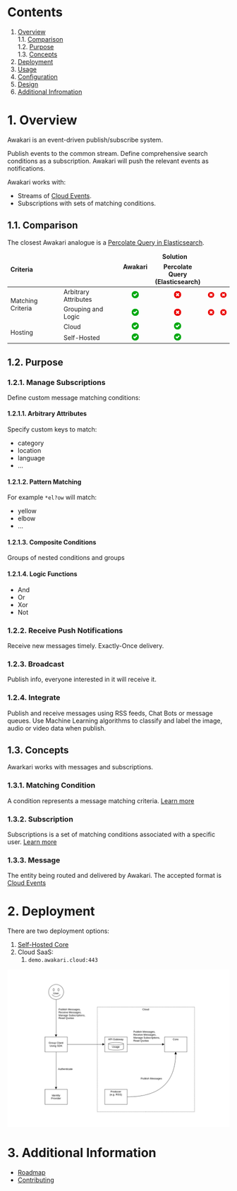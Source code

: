 # Contents

1. [Overview](#1-overview)<br/>
   1.1. [Comparison](#11-comparison)<br/>
   1.2. [Purpose](#12-purpose)<br/>
   1.3. [Concepts](#13-concepts)<br/>
2. [Deployment](#2-deployment)<br/>
3. [Usage](#3-usage)<br/>
4. [Configuration](#4-configuration)<br/>
5. [Design](#5-design)<br/>
6. [Additional Infromation](#6-additional-information)<br/>

# 1. Overview

Awakari is an event-driven publish/subscribe system.

Publish events to the common stream.
Define comprehensive search conditions as a subscription.
Awakari will push the relevant events as notifications.

Awakari works with:
* Streams of [Cloud Events](https://cloudevents.io/).
* Subscriptions with sets of matching conditions.

## 1.1. Comparison

The closest Awakari analogue is a [Percolate Query in Elasticsearch](https://www.elastic.co/guide/en/elasticsearch/reference/current/query-dsl-percolate-query.html).
<table>
    <thead>
        <tr>
            <td rowspan="2" colspan="2"><b>Criteria</b></td>
            <td colspan="4" align="center"><b>Solution</b></td>
        </tr>
        <tr>
            <td align="center" valign="top"><b>Awakari</b></td>
            <td align="center" valign="top"><b>Percolate Query<br/>(Elasticsearch)</b></td>
        </tr>
    </thead>
    <tbody>
        <tr>
            <td rowspan="2">Matching Criteria</td> 
            <td>Arbitrary Attributes</td>
            <td align="center"><img width="16px" src="icon-yes.svg" title="Any metadata (key/value)"/></td>
            <td align="center"><img width="16px" src="icon-no.svg" title="Topic only"/></td>
            <td align="center"><img width="16px" src="icon-no.svg" title="Subject only"/></td>
            <td align="center"><img width="16px" src="icon-no.svg" title="Topic only"/></td>
        </tr>
        <tr>
            <td>Grouping and Logic</td>
            <td align="center"><img width="16px" src="icon-yes.svg" title="nested arbitrary groups + logic and/or/xor"/></td>
            <td align="center"><img width="16px" src="icon-no.svg" title=""/></td>
            <td align="center"><img width="16px" src="icon-no.svg" title=""/></td>
            <td align="center"><img width="16px" src="icon-no.svg" title="the only option available is to subscribe queue to multiple topics"/></td>
        </tr>
        <tr>
            <td rowspan="2">Hosting</td> 
            <td>Cloud</td>
            <td align="center"><img width="16px" src="icon-yes.svg" /></td>
            <td align="center"><img width="16px" src="icon-yes.svg" /></td>
        </tr>
        <tr>
            <td>Self-Hosted</td>
            <td align="center"><img width="16px" src="icon-yes.svg"/></td>
            <td align="center"><img width="16px" src="icon-yes.svg" title=""/></td>
        </tr>
    </tbody>
</table>

## 1.2. Purpose

### 1.2.1. Manage Subscriptions

Define custom message matching conditions:

#### 1.2.1.1. Arbitrary Attributes

Specify custom keys to match: 
* category
* location
* language
* ...

#### 1.2.1.2. Pattern Matching

For example `*el?ow` will match:
* yellow
* elbow
* ...

#### 1.2.1.3. Composite Conditions

Groups of nested conditions and groups

#### 1.2.1.4. Logic Functions

* And
* Or
* Xor
* Not


### 1.2.2. Receive Push Notifications 

Receive new messages timely. Exactly-Once delivery.

### 1.2.3. Broadcast

Publish info, everyone interested in it will receive it.

### 1.2.4. Integrate

Publish and receive messages using RSS feeds, Chat Bots or message queues.
Use Machine Learning algorithms to classify and label the image, audio or video data when publish.

## 1.3. Concepts

Awarkari works with messages and subscriptions.

### 1.3.1. Matching Condition

A condition represents a message matching criteria. [Learn more](https://github.com/awakari/subscriptions#121-condition)

### 1.3.2. Subscription

Subscriptions is a set of matching conditions associated with a specific user.
[Learn more](https://github.com/awakari/subscriptions#122-subscription)

### 1.3.3. Message

The entity being routed and delivered by Awakari. The accepted format is [Cloud Events](https://cloudevents.io)

# 2. Deployment

There are two deployment options:
1. [Self-Hosted Core](https://github.com/awakari/core#3-deployment)
2. Cloud SaaS:
   1. `demo.awakari.cloud:443`

![components](components.png)

# 3. Additional Information

* [Roadmap](ROADMAP.md)
* [Contributing](CONTRIBUTING.md)
